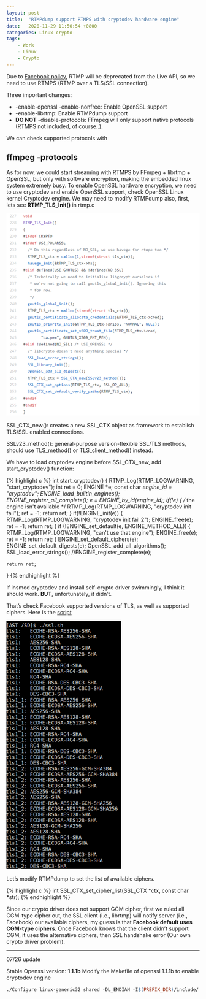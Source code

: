 ```yaml
---
layout: post
title:  "RTMPdump support RTMPS with cryptodev hardware engine"
date:   2020-11-29 11:50:54 +0800
categories: Linux crypto
tags:
    - Work
    - Linux
    - Crypto
---
```

Due to [Facebook policy][fb-policy], RTMP will be deprecated from the Live API, so we need to use RTMPS (RTMP over a TLS/SSL connection).

<script src="https://gist.github.com/JasperHsieh0415/0d0ebbb292582b4df4deade57c0aa204.js"></script>

Three important changes:

- -enable-openssl -enable-nonfree: Enable OpenSSL support
- -enable-librtmp: Enable RTMPdump support
- **DO NOT** -disable-protocols: FFmpeg will only support native protocols (RTMPS not included, of course..).

We can check supported protocols with

## ffmpeg -protocols

As for now, we could start streaming with RTMPS by FFmpeg + librtmp + OpenSSL, but only with software encryption, making the embedded linux system extremely busy.
To enable OpenSSL hardware encryption, we need to use cryptodev and enable OpenSSL support, check OpenSSL Linux kernel Cryptodev engine.
We may need to modify RTMPdump also, first, lets see **RTMP_TLS_Init()** in rtmp.c

![img](/img/in-post/cryptodev.png)

SSL_CTX_new(): creates a new SSL_CTX object as framework to establish TLS/SSL enabled connections.

SSLv23_method(): general-purpose version-flexible SSL/TLS methods, should use TLS_method() or TLS_client_method() instead.

We have to load cryptodev engine before SSL_CTX_new, add start_cryptodev() function:

{% highlight c %}
int start_cryptodev()
{
	RTMP_Log(RTMP_LOGWARNING, "start_cryptodev");
	int ret = 0;
	ENGINE *e;
	const char *engine_id = "cryptodev";
	ENGINE_load_builtin_engines();
	ENGINE_register_all_complete();
	e = ENGINE_by_id(engine_id);
	if(!e) {
		/* the engine isn't available */
		RTMP_Log(RTMP_LOGWARNING, "cryptodev init fail");
		ret = -1;
		return ret;
	}
	if(!ENGINE_init(e)) {
		RTMP_Log(RTMP_LOGWARNING, "cryptodev init fail 2");
		ENGINE_free(e);
		ret = -1;
		return ret;
	}
	if (!ENGINE_set_default(e, ENGINE_METHOD_ALL)) {
		RTMP_Log(RTMP_LOGWARNING, "can't use that engine");
		ENGINE_free(e);
		ret = -1;
		return ret;
	}
	ENGINE_set_default_ciphers(e);
	ENGINE_set_default_digests(e);
	OpenSSL_add_all_algorithms();
	SSL_load_error_strings();
	//ENGINE_register_complete(e);

	return ret;
}
{% endhighlight %}

If insmod cryptodev and install self-crypto driver swimmingly, I think it should work. **BUT**, unfortunately, it didn’t.

That’s check Facebook supported versions of TLS, as well as supported ciphers. Here is the [script][crypto-script]

![img](/img/in-post/fb_crypto.png)

Let’s modify RTMPdump to set the list of available ciphers.

{% highlight c %}
int SSL_CTX_set_cipher_list(SSL_CTX *ctx, const char *str);
{% endhighlight %}

Since our crypto driver does not support GCM cipher, first we ruled all CGM-type cipher out, the SSL client (i.e., librtmp) will notify server (i.e., Facebook) our available ciphers, my guess is that **Facebook default uses CGM-type ciphers**. Once Facebook knows that the client didn’t support CGM, it uses the alternative ciphers, then SSL handshake error (Our own crypto driver problem).

---------------------------------------

07/26 update

Stable Openssl version: **1.1.1b**
Modify the Makefile of openssl 1.1.1b to enable cryptodev engine

``` Makefile
./Configure linux-generic32 shared -DL_ENDIAN -I$(PREFIX_DIR)/include/ — prefix=$(PREFIX_DIR) — openssldir=$(PREFIX_DIR) enable-devcryptoeng
```

[fb-policy]: https://developers.facebook.com/docs/graph-api/changelog/non-versioned-changes/apr-24-2018
[crypto-script]:https://www.ise.io/using-openssl-determine-ciphers-enabled-server/

